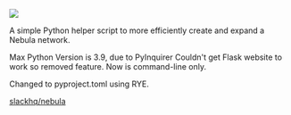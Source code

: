 ![](logo.jpg)

A simple Python helper script to more efficiently create and expand a Nebula network.


Max Python Version is 3.9, due to PyInquirer
Couldn't get Flask website to work so removed feature.
Now is command-line only.

Changed to pyproject.toml using RYE.


[slackhq/nebula](https://github.com/slackhq/nebula/)
